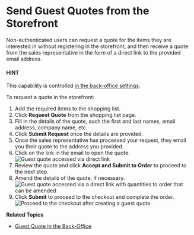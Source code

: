 <a id="frontstore-guide-guest-quotes"></a>

# Send Guest Quotes from the Storefront

<!-- begin -->

Non-authenticated users can request a quote for the items they are interested in without registering in the storefront, and then receive a quote from the sales representative in the form of a direct link to the provided email address.

#### HINT
This capability is controlled [in the back-office settings](../../back-office/system/configuration/commerce/sales/guest-quote.md#sys-conf-commerce-guest-enable-guest-quotes).

To request a quote in the storefront:

1. Add the required items to the shopping list.
2. Click **Request Quote** from the shopping list page.
3. Fill in the details of the quote, such the first and last names, email address, company name, etc.
4. Click **Submit Request** once the details are provided.
5. Once the sales representative has processed your request, they email you their quote to the address you provided.
6. Click on the link in the email to open the quote.
   ![Guest quote accessed via direct link](user/img/storefront/quotes/guest_quote_link.png)
7. Review the quote and click **Accept and Submit to Order** to proceed to the next step.
8. Amend the details of the quote, if necessary.
   ![Guest quote accessed via a direct link with quantities to order that can be amended](user/img/storefront/quotes/guest_quote_link_amend.png)
9. Click **Submit** to proceed to the checkout and complete the order.
   ![Proceed to the checkout after creating a guest quote](user/img/storefront/quotes/guest_quote_proceed_to_checkout.png)

<!-- finish -->

**Related Topics**

* [Guest Quote in the Back-Office](../../back-office/sales/quotes/guest-quote.md#user-guide-sales-guest-quotes)
